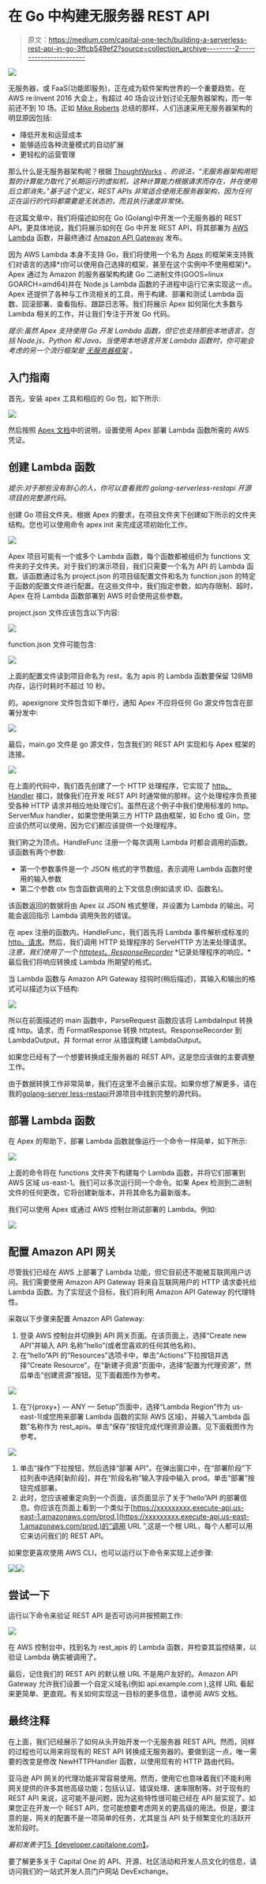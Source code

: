 # 在 Go 中构建无服务器 REST API

> 原文：<https://medium.com/capital-one-tech/building-a-serverless-rest-api-in-go-3ffcb549ef2?source=collection_archive---------2----------------------->

![](img/e13a6879d9351769e0f30d1046650d3b.png)

无服务器，或 FaaS(功能即服务)，正在成为软件架构世界的一个重要趋势。在 AWS re:Invent 2016 大会上，有超过 40 场会议计划讨论无服务器架构，而一年前还不到 10 场。正如 [Mike Roberts](http://martinfowler.com/articles/serverless.html#benefits) 总结的那样，人们迅速采用无服务器架构的明显原因包括:

*   降低开发和运营成本
*   能够适应各种流量模式的自动扩展
*   更轻松的运营管理

那么什么是无服务器架构呢？根据 [ThoughtWorks](https://www.thoughtworks.com/radar/techniques/serverless-architecture) 、*的说法，“无服务器架构用短暂的计算能力取代了长期运行的虚拟机，这种计算能力根据请求而存在，并在使用后立即消失。”基于这个定义，REST APIs 非常适合使用无服务器架构，因为任何正在运行的代码都需要是无状态的，而且执行速度非常快。*

在这篇文章中，我们将描述如何在 Go (Golang)中开发一个无服务器的 REST API。更具体地说，我们将展示如何在 Go 中开发 REST API，将其部署为 [AWS Lambda](https://aws.amazon.com/lambda/) 函数，并最终通过 [Amazon API Gateway](https://aws.amazon.com/api-gateway/) 发布。

因为 AWS Lambda 本身不支持 Go，我们将使用一个名为 [Apex](http://apex.run/) 的框架来支持我们对语言的选择*(你可以使用自己选择的框架，甚至在这个实例中不使用框架)*。Apex 通过为 Amazon 的服务器架构构建 Go 二进制文件(GOOS=linux GOARCH=amd64)并在 Node.js Lambda 函数的子进程中运行它来实现这一点。Apex 还提供了各种与工作流相关的工具，用于构建、部署和测试 Lambda 函数、回滚部署、查看指标、跟踪日志等。我们将展示 Apex 如何简化大多数与 Lambda 相关的工作，并让我们专注于开发 Go 代码。

*提示:虽然 Apex 支持使用 Go 开发 Lambda 函数，但它也支持那些本地语言，包括 Node.js、Python 和 Java。当使用本地语言开发 Lambda 函数时，你可能会考虑的另一个流行框架是* [*无服务器框架*](https://serverless.com/) *。*

## 入门指南

首先，安装 apex 工具和相应的 Go 包，如下所示:

![](img/9079e00dbb05be0142664dabc0acae20.png)

然后按照 [Apex 文档](http://apex.run/#aws-credentials)中的说明，设置使用 Apex 部署 Lambda 函数所需的 AWS 凭证。

## 创建 Lambda 函数

*提示:对于那些没有耐心的人，你可以查看我的 golang-serverless-restapi 开源项目的完整源代码。*

创建 Go 项目文件夹。根据 Apex 的要求，在项目文件夹下创建如下所示的文件夹结构。您也可以使用命令 apex init 来完成这项初始化工作。

![](img/b0fda0cd783c8c62220d18a76abb4639.png)

Apex 项目可能有一个或多个 Lambda 函数，每个函数都被组织为 functions 文件夹的子文件夹。对于我们的演示项目，我们只需要一个名为 API 的 Lambda 函数。该函数通过名为 project.json 的项目级配置文件和名为 function.json 的特定于函数的配置文件进行配置。在这些文件中，我们指定参数，如内存限制、超时，Apex 在将 Lambda 函数部署到 AWS 时会使用这些参数。

project.json 文件应该包含以下内容:

![](img/1655d736d2b3c4ecacf1a8169556bbdd.png)

function.json 文件可能包含:

![](img/e0cee7b7528b4f9f27527210d4a802f0.png)

上面的配置文件读到项目命名为 rest，名为 apis 的 Lambda 函数要保留 128MB 内存，运行时耗时不超过 10 秒。

的。apexignore 文件包含如下单行，通知 Apex 不应将任何 Go 源文件包含在部署分发中:

![](img/f908287a5e7d4d57b7a34efaea4eda19.png)

最后，main.go 文件是 go 源文件，包含我们的 REST API 实现和与 Apex 框架的连接。

![](img/f4c9e98bb8f41f24dccce074b672d2ac.png)

在上面的代码中，我们首先创建了一个 HTTP 处理程序，它实现了 [http。Handler](https://golang.org/pkg/net/http/#Handler) 接口，就像我们在开发 REST API 时通常做的那样。这个处理程序负责接受各种 HTTP 请求并相应地处理它们。虽然在这个例子中我们使用标准的 http。ServerMux handler，如果您使用第三方 HTTP 路由框架，如 Echo 或 Gin，您应该仍然可以使用，因为它们都应该提供一个处理程序。

我们称之为顶点。HandleFunc 注册一个每次调用 Lambda 时都会调用的函数。该函数有两个参数:

*   第一个参数事件是一个 JSON 格式的字节数组，表示调用 Lambda 函数时使用的输入参数
*   第二个参数 ctx 包含函数调用的上下文信息(例如请求 ID、函数名)。

该函数返回的数据将由 Apex 以 JSON 格式整理，并设置为 Lambda 的输出。可能会返回指示 Lambda 调用失败的错误。

在 apex 注册的函数内。HandleFunc，我们首先将 Lambda 事件解析成标准的 [http。请求](https://golang.org/pkg/net/http/#Request)。然后，我们调用 HTTP 处理程序的 ServeHTTP 方法来处理请求。*注意，我们使用了一个* [*httptest。ResponseRecorder*](https://golang.org/pkg/net/http/httptest/#ResponseRecorder) *记录处理程序的响应。*最后我们将响应转换成 Lambda 所期望的格式。

当 Lambda 函数与 Amazon API Gateway 挂钩时(稍后描述)，其输入和输出的格式可以描述为以下结构:

![](img/8ece2b95e2d20a5786403bfb47d0eebd.png)

所以在前面描述的 main 函数中，ParseRequest 函数应该将 LambdaInput 转换成 http。请求，而 FormatResponse 转换 httptest。ResponseRecorder 到 LambdaOutput，并 format error 从错误构建 LambdaOutput。

如果您已经有了一个想要转换成无服务器的 REST API，这是您应该做的主要调整工作。

由于数据转换工作非常简单，我们在这里不会展示实现。如果你想了解更多，请在我的[golang-server less-restapi](https://github.com/qiangxue/golang-serverless-restapi)开源项目中找到完整的源代码。

## 部署 Lambda 函数

在 Apex 的帮助下，部署 Lambda 函数就像运行一个命令一样简单，如下所示:

![](img/68924e04b3e3ffe7044647fc738f0fdd.png)

上面的命令将在 functions 文件夹下构建每个 Lambda 函数，并将它们部署到 AWS 区域 us-east-1。我们可以多次运行同一个命令。如果 Apex 检测到二进制文件的任何更改，它将创建新版本，并将其命名为最新版本。

我们可以使用 Apex 或通过 AWS 控制台测试部署的 Lambda。例如:

![](img/75fa003a6a18fb6dc092e040c873a9e2.png)

## 配置 Amazon API 网关

尽管我们已经在 AWS 上部署了 Lambda 功能，但它目前还不能被互联网用户访问。我们需要使用 Amazon API Gateway 将来自互联网用户的 HTTP 请求委托给 Lambda 函数。为了实现这个目标，我们将利用 Amazon API Gateway 的代理特性。

采取以下步骤来配置 Amazon API Gateway:

1.  登录 AWS 控制台并切换到 API 网关页面。在该页面上，选择“Create new API”并输入 API 名称“hello”(或者您喜欢的任何其他名称)。
2.  在“hello”API 的“Resources”选项卡中，单击“Actions”下拉按钮并选择“Create Resource”。在“新建子资源”页面中，选择“配置为代理资源”，然后单击“创建资源”按钮。见下面截图作为参考。

![](img/5f131b40420d7848074f9c0b80b152e9.png)

1.  在“/{proxy+} — ANY — Setup”页面中，选择“Lambda Region”作为 us-east-1(或您用来部署 Lambda 函数的实际 AWS 区域)，并输入“Lambda 函数”名称作为 rest_apis。单击“保存”按钮完成代理资源设置。见下面截图作为参考。

![](img/12eb4f8dc07f2e72e7ec52d0d3b933f1.png)

1.  单击“操作”下拉按钮，然后选择“部署 API”。在弹出窗口中，在“部署阶段”下拉列表中选择[新阶段]，并在“阶段名称”输入字段中输入 prod。单击“部署”按钮完成部署。
2.  此时，您应该被重定向到一个页面，该页面显示了关于“hello”API 的部署信息。你应该在页面上看到一个类似于[https://xxxxxxxxx.execute-api.us-east-1.amazonaws.com/prod.](https://xxxxxxxxx.execute-api.us-east-1.amazonaws.com/prod.)的“调用 URL ”,这是一个根 URL，每个人都可以用它来访问我们的 REST API。

如果您更喜欢使用 AWS CLI，也可以运行以下命令来实现上述步骤:

![](img/463c9a7d20775f67eb665bf231f9926e.png)![](img/31606085ef6578e165691bcf2650dcd6.png)

## 尝试一下

运行以下命令来验证 REST API 是否可访问并按预期工作:

![](img/31edf190a702ced2bb0df542c39e2aeb.png)

在 AWS 控制台中，找到名为 rest_apis 的 Lambda 函数，并检查其监控结果，以验证 Lambda 确实被调用了。

最后，记住我们的 REST API 的默认根 URL 不是用户友好的。Amazon API Gateway 允许我们设置一个自定义域名(例如 api.example.com ),这样 URL 看起来更简单、更直观。有关如何实现这一目标的更多信息，请参阅 AWS 文档。

## 最终注释

在上面，我们已经展示了如何从头开始开发一个无服务器 REST API。然而，同样的过程也可以用来将现有的 REST API 转换成无服务器的。要做到这一点，唯一需要的改变是修改 NewHTTPHandler 函数，以使用现有的 HTTP 路由代码。

亚马逊 API 网关的代理功能非常容易使用。然而，使用它也意味着我们不能利用网关提供的许多其他高级功能；包括认证、错误处理、速率限制等。对于现有的 REST API 来说，这可能不是问题，因为这些特性很可能已经在 API 层实现了。如果您正在开发一个 REST API，您可能想要考虑网关的更高级的用法。但是，要注意的是，网关的配置不是一项简单的任务，尤其是当 API 处于频繁变化的活跃开发阶段时。

*最初发表于*[T5【developer.capitalone.com】](https://developer.capitalone.com/blog-post/building-a-serverless-rest-api-in-go/)*。*

要了解更多关于 Capital One 的 API、开源、社区活动和开发人员文化的信息，请访问我们的一站式开发人员门户网站 DevExchange。[](https://developer.capitalone.com/)